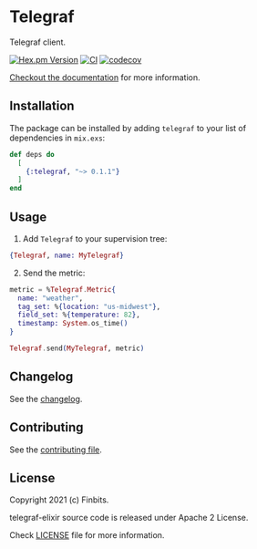 # Telegraf

<!-- MDOC !-->

Telegraf client.

[![Hex.pm Version](http://img.shields.io/hexpm/v/telegraf.svg?style=flat)](https://hex.pm/packages/telegraf)
[![CI](https://github.com/Finbits/telegraf-elixir/workflows/CI/badge.svg?branch=main)](https://github.com/Finbits/telegraf-elixir/actions?query=branch%3Amain)
[![codecov](https://codecov.io/gh/Finbits/telegraf-elixir/branch/main/graph/badge.svg?token=wiZnjguSRx)](https://codecov.io/gh/Finbits/telegraf-elixir)

[Checkout the documentation](https://hexdocs.pm/telegraf) for more information.

## Installation

The package can be installed by adding `telegraf` to your list of dependencies in `mix.exs`:

```elixir
def deps do
  [
    {:telegraf, "~> 0.1.1"}
  ]
end
```

## Usage

1. Add `Telegraf` to your supervision tree:


```elixir
{Telegraf, name: MyTelegraf}
```

2. Send the metric:

```elixir
metric = %Telegraf.Metric{
  name: "weather",
  tag_set: %{location: "us-midwest"},
  field_set: %{temperature: 82},
  timestamp: System.os_time()
}

Telegraf.send(MyTelegraf, metric)
```

## Changelog

See the [changelog](CHANGELOG.md).

<!-- MDOC !-->

## Contributing

See the [contributing file](CONTRIBUTING.md).


## License

Copyright 2021 (c) Finbits.

telegraf-elixir source code is released under Apache 2 License.

Check [LICENSE](https://github.com/finbits/telegraf/blob/main/LICENSE) file for more information.
